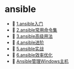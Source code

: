 # ansible

- 📄 [1.ansible入门](ansible/1.ansible入门.md)
- 📄 [2.ansible常用命令集](ansible/2.ansible常用命令集.md)
- 📄 [3.ansible高级用法](ansible/3.ansible高级用法.md)
- 📄 [4.ansible进阶](ansible/4.ansible进阶.md)
- 📄 [5.ansible实战](ansible/5.ansible实战.md)
- 📄 [6.ansible效率优化](ansible/6.ansible效率优化.md)
- 📄 [Ansible管理Windows主机](ansible/Ansible管理Windows主机.md)

‍
